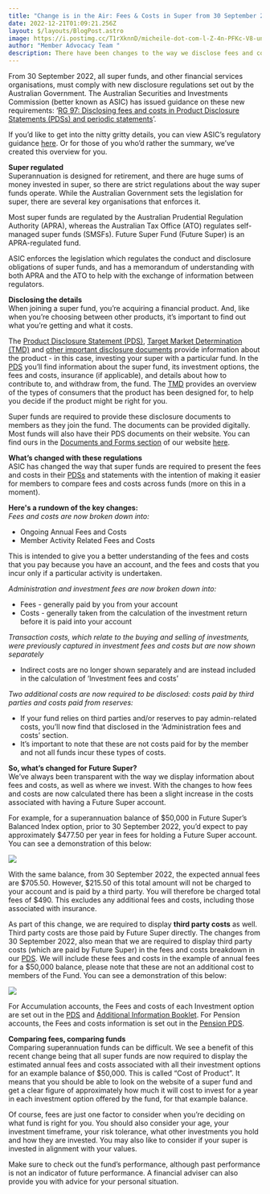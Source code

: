 ```yaml
---
title: "Change is in the Air: Fees & Costs in Super from 30 September 2022"
date: 2022-12-21T01:09:21.256Z
layout: $/layouts/BlogPost.astro
image: https://i.postimg.cc/T1rXknnD/micheile-dot-com-l-Z-4n-PFKc-V8-unsplash.jpg
author: "Member Advocacy Team "
description: There have been changes to the way we disclose fees and costs.
---
```

From 30 September 2022, all super funds, and other financial services organisations, must comply with new disclosure regulations set out by the Australian Government. The Australian Securities and Investments Commission (better known as ASIC) has issued guidance on these new requirements: ‘[RG 97: Disclosing fees and costs in Product Disclosure Statements (PDSs) and periodic statements](https://asic.gov.au/regulatory-resources/find-a-document/regulatory-guides/rg-97-disclosing-fees-and-costs-in-pdss-and-periodic-statements/)’.

If you’d like to get into the nitty gritty details, you can view ASIC’s regulatory guidance [here](https://asic.gov.au/regulatory-resources/find-a-document/regulatory-guides/rg-97-disclosing-fees-and-costs-in-pdss-and-periodic-statements/). Or for those of you who’d rather the summary, we’ve created this overview for you.



**Super regulated**\
Superannuation is designed for retirement, and there are huge sums of money invested in super, so there are strict regulations about the way super funds operate. While the Australian Government sets the legislation for super, there are several key organisations that enforces it.

Most super funds are regulated by the Australian Prudential Regulation Authority (APRA), whereas the Australian Tax Office (ATO) regulates self-managed super funds (SMSFs). Future Super Fund (Future Super) is an APRA-regulated fund.

ASIC enforces the legislation which regulates the conduct and disclosure obligations of super funds, and has a memorandum of understanding with both APRA and the ATO to help with the exchange of information between regulators.



**Disclosing the details**\
When joining a super fund, you’re acquiring a financial product. And, like when you’re choosing between other products, it’s important to find out what you’re getting and what it costs.

The [Product Disclosure Statement (PDS)](https://content.myfuturesuper.com.au/forms-docs/FS_PDS_20122022.pdf), [Target Market Determination (TMD)](https://content.myfuturesuper.com.au/forms-docs/FS_AccumTMD_20122022.pdf) and [other important disclosure documents](https://www.futuresuper.com.au/documents-and-forms/) provide information about the product - in this case, investing your super with a particular fund. In the [PDS](https://content.myfuturesuper.com.au/forms-docs/FS_PDS_20122022.pdf) you’ll find information about the super fund, its investment options, the fees and costs, insurance (if applicable), and details about how to contribute to, and withdraw from, the fund. The [TMD](https://content.myfuturesuper.com.au/forms-docs/FS_AccumTMD_20122022.pdf) provides an overview of the types of consumers that the product has been designed for, to help you decide if the product might be right for you.

Super funds are required to provide these disclosure documents to members as they join the fund. The documents can be provided digitally. Most funds will also have their PDS documents on their website. You can find ours in the [Documents and Forms section](https://www.futuresuper.com.au/documents-and-forms/) of our website [here](https://content.myfuturesuper.com.au/forms-docs/FS_PDS_20122022.pdf). 



**What’s changed with these regulations**\
ASIC has changed the way that super funds are required to present the fees and costs in their [PDSs](https://content.myfuturesuper.com.au/forms-docs/FS_PDS_20122022.pdf) and statements with the intention of making it easier for members to compare fees and costs across funds (more on this in a moment).

**H﻿ere's a rundown of the key changes:** \
*Fees and costs are now broken down into:* 

* Ongoing Annual Fees and Costs
* Member Activity Related Fees and Costs

This is intended to give you a better understanding of the fees and costs that you pay because you have an account, and the fees and costs that you incur only if a particular activity is undertaken.

*Administration and investment fees are now broken down into:*

* Fees - generally paid by you from your account
* Costs - generally taken from the calculation of the investment return before it is paid into your account

*Transaction costs, which relate to the buying and selling of investments, were previously captured in investment fees and costs but are now shown separately*

* Indirect costs are no longer shown separately and are instead included in the calculation of ‘Investment fees and costs’

*Two additional costs are now required to be disclosed: costs paid by third parties and costs paid from reserves:*

* If your fund relies on third parties and/or reserves to pay admin-related costs, you’ll now find that disclosed in the ‘Administration fees and costs’ section. 
* It’s important to note that these are not costs paid for by the member and not all funds incur these types of costs. 



**So, what’s changed for Future Super?**\
We’ve always been transparent with the way we display information about fees and costs, as well as where we invest. With the changes to how fees and costs are now calculated there has been a slight increase in the costs associated with having a Future Super account.

For example, for a superannuation balance of $50,000 in Future Super’s Balanced Index option, prior to 30 September 2022, you’d expect to pay approximately $477.50 per year in fees for holding a Future Super account. You can see a demonstration of this below: 

![](https://i.postimg.cc/yd3BwkM7/FEES-BLOG-TABLE-1.png)

With the same balance, from 30 September 2022, the expected annual fees are $705.50. However, $215.50 of this total amount will not be charged to your account and is paid by a third party. You will therefore be charged total fees of $490. This excludes any additional fees and costs, including those associated with insurance. 

As part of this change, we are required to display **third party costs** as well. Third party costs are those paid by Future Super directly. The changes from 30 September 2022, also mean that we are required to display third party costs (which are paid by Future Super) in the fees and costs breakdown in our [PDS](https://content.myfuturesuper.com.au/forms-docs/FS_PDS_20122022.pdf). We will include these fees and costs in the example of annual fees for a $50,000 balance, please note that these are not an additional cost to members of the Fund. You can see a demonstration of this below: 

![](https://i.postimg.cc/dtYvxQ4K/FEES-BLOG-TABLE-2.png)

For Accumulation accounts, the Fees and costs of each Investment option are set out in the [PDS](https://content.myfuturesuper.com.au/forms-docs/FS_PDS_20122022.pdf) and [Additional Information Booklet](https://content.myfuturesuper.com.au/forms-docs/FS_AIB_20122022.pdf). For Pension accounts, the Fees and costs information is set out in the [Pension PDS](https://content.myfuturesuper.com.au/forms-docs/FS_PPPDS_20122022.pdf).



**Comparing fees, comparing funds**\
Comparing superannuation funds can be difficult. We see a benefit of this recent change being that all super funds are now required to display the estimated annual fees and costs associated with all their investment options for an example balance of $50,000. This is called “Cost of Product”. It means that you should be able to look on the website of a super fund and get a clear figure of approximately how much it will cost to invest for a year in each investment option offered by the fund, for that example balance. 

Of course, fees are just one factor to consider when you’re deciding on what fund is right for you. You should also consider your age, your investment timeframe, your risk tolerance, what other investments you hold and how they are invested. You may also like to consider if your super is invested in alignment with your values. 

Make sure to check out the fund’s performance, although past performance is not an indicator of future performance. A financial adviser can also provide you with advice for your personal situation.
